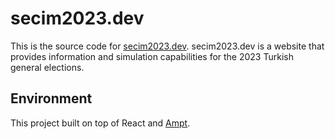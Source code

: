 # secim2023.dev

This is the source code for [secim2023.dev](https://secim2023.dev/). secim2023.dev is a website that provides information and simulation capabilities for the 2023 Turkish general elections.

## Environment

This project built on top of React and [Ampt](https://getampt.com).